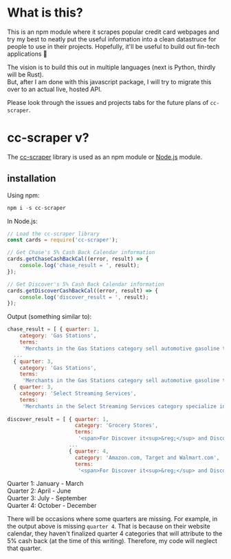 # What is this?
This is an npm module where it scrapes popular credit card webpages and try my best to neatly put the useful information into a clean datastruce for people to use in their projects. Hopefully, it'll be useful to build out fin-tech applications 🙏  

The vision is to build this out in multiple languages (next is Python, thirdly will be Rust).   
But, after I am done with this javascript package, I will try to migrate this over to an actual live, hosted API. 

Please look through the issues and projects tabs for the future plans of `cc-scraper`.

# cc-scraper v?
The [cc-scraper](https://github.com/JinwookKim/cc-scraper) library is used as an npm module or [Node.js](https://nodejs.org/en/) module.


## installation
Using npm:
```javascript
npm i -s cc-scraper
```

In Node.js:
```javascript
// Load the cc-scraper library
const cards = require('cc-scraper');

// Get Chase's 5% Cash Back Calendar information
cards.getChaseCashBackCal((error, result) => {
    console.log('chase_result = ', result);
});

// Get Discover's 5% Cash Back Calendar information
cards.getDiscoverCashBackCal((error, result) => {
    console.log('discover_result = ', result);
});
```

Output (something similar to):
```javascript
chase_result = [ { quarter: 1,
    category: 'Gas Stations',
    terms:
     'Merchants in the Gas Stations category sell automotive gasoline that can be paid for either at the pump or inside the station, and may or may not sell other goods or services at their location. Please note that some merchants that do not specialize in selling automotive gasoline are not included in this category, for example, truck stops, boat marinas, oil and propane distributors, and home heating companies.' },
  ...
  { quarter: 3,
    category: 'Gas Stations',
    terms:
     'Merchants in the Gas Stations category sell automotive gasoline that can be paid for either at the pump or inside the station, and may or may not sell other goods or services at their location. Please note that some merchants that do not specialize in selling automotive gasoline are not included in this category, for example, truck stops, boat marinas, oil and propane distributors, and home heating companies.' },
  { quarter: 3,
    category: 'Select Streaming Services',
    terms:
     'Merchants in the Select Streaming Services category specialize in delivering music and video content over the internet.  Only subscriptions paid for or purchases made with the following select merchants will qualify for this offer: Netflix, Hulu, Sling, Vudu, FuboTV, Apple Music, SiriusXM, Pandora, Spotify.' } ]
     
discover_result = [ { quarter: 1,
                      category: 'Grocery Stores',
                      terms:
                       '<span>For Discover it<sup>&reg;</sup> and Discover<sup>&reg;</sup> More<sup>&reg;</sup> cardmembers only: Activate to earn 5% <i>Cashback Bonus</i> at stand-alone <span class=\'text-bold\'>Grocery Stores</span> from 1/1/19 &#40;or the date on which you activate 5%, whichever is later&#41; through 3/31/19, on up to $1,500 in purchases. Grocery purchases made at convenience stores, gas stations, warehouse clubs, discount stores, and supercenters (or at grocery stores associated with supercenters or discount stores) are not eligible. Purchases made at Walmart and Target are not eligible for 5% <i>Cashback Bonus</i>. Certain digital wallet transactions qualify for 5%, for more information see <a href=\'https://www.discover.com/credit-cards/digital-wallets/?vcmpgn=discover_digitalwallets\'>Discover.com/digitalwallets</a>. Purchases made using tap-and-pay, mobile or wireless card readers, virtual wallets or similar technology will not be eligible if the technology does not provide sufficient transaction details for rewards qualification. Rewards are added to your Cashback Bonus account within two billing periods. See Cashback Bonus Program Terms and Conditions for more information about your rewards.</span>' },
                    ...
                    { quarter: 4,
                      category: 'Amazon.com, Target and Walmart.com',
                      terms:
                       '<span>For Discover it<sup>&reg;</sup> and Discover<sup>&reg;</sup> More<sup>&reg;</sup> cardmembers only: Activate to earn 5% <i>Cashback Bonus</i> at <span class=\'text-bold\'>Amazon.com, Target, and Walmart.com</span> from 10/1/19 &#40;or the date on which you activate 5%, whichever is later&#41; through 12/31/19 on up to $1,500 in purchases. <span class=\'text-bold\'>Amazon.com</span> purchases include those made through the Amazon.com checkout, including digital downloads, Amazon.com gift cards, Amazon Fresh orders, Amazon Local Deals and Amazon Prime subscriptions and items sold by third party merchants through Amazon.com\'s marketplace. <span class=\'text-bold\'>Target</span> purchases include any purchase made online at Target.com, through the Target app, or in-store at Target. Individual merchants and stand-alone stores within physical Target locations or on Target.com may not be eligible in this category. <span class=\'text-bold\'>Walmart.com</span> purchases include those made at Walmart.com and when shopping through the Walmart app &#40;including Grocery Pick Up and Instore Pick Up&#41;. Purchases made in store at Walmart Stores, Walmart Supercenters, Neighborhood Markets and Walmart Pay are excluded from this promotion. Individual merchants and stand-alone stores within physical Walmart locations may not be eligible in this category. Certain digital wallet transactions qualify for 5%, for more information see <a href=\'https://www.discover.com/credit-cards/digital-wallets/?vcmpgn=discover_digitalwallets\'>Discover.com/digitalwallets</a>. Purchases made using tap-and-pay, mobile or wireless card readers, virtual wallets or similar technology will not be eligible if the technology does not provide sufficient transaction details for rewards qualification. Rewards are added to your Cashback Bonus account within two billing periods. See Cashback Bonus Program Terms and Conditions for more information about your rewards. Listed merchants are in no way sponsoring or affiliated with this program. Amazon, the Amazon.com logo and the smile logo are trademarks of Amazon or its Affiliates. Target and the Bullseye Design are registered trademarks of Target Brands, Inc.</span>' } ]
```
Quarter 1: January - March  
Quarter 2: April - June  
Quarter 3: July - September  
Quarter 4: October - December

There will be occasions where some quarters are missing. For example, in the output above is missing `quarter 4`. That is because on their website calendar, they haven't finalized quarter 4 categories that will attribute to the 5% cash back (at the time of this writing). Therefore, my code will neglect that quarter.   
